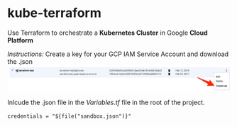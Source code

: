 # kube-terraform #


Use Terraform to orchestrate a **Kubernetes Cluster** in Google **Cloud Platform**

*Instructions:*
Create a key for your GCP IAM Service Account and download the .json
![Create Key](https://github.com/jbenassi/kube-terraform/blob/master/createkey.jpg?raw=true)

Inlcude the .json file in the *Variables.tf* file in the root of the project.

    credentials = "${file("sandbox.json")}"